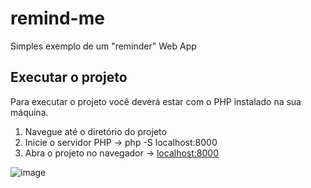 # remind-me
Simples exemplo de um "reminder" Web App

## Executar o projeto

Para executar o projeto você deverá estar com o PHP instalado na sua máquina.

1. Navegue até o diretório do projeto
2. Inicie o servidor PHP -> php -S localhost:8000
3. Abra o projeto no navegador -> [localhost:8000](localhost:8000)

![image](https://user-images.githubusercontent.com/70861654/226932291-9b27ca11-ede0-4d19-8d47-bdf9292c3944.png)
